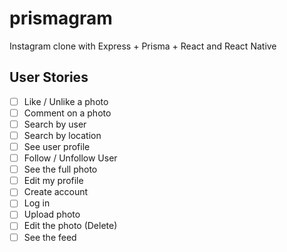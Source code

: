 # prismagram
Instagram clone with Express + Prisma + React and React Native  


## User Stories

- [ ] Like / Unlike a photo
- [ ] Comment on a photo
- [ ] Search by user 
- [ ] Search by location
- [ ] See user profile
- [ ] Follow / Unfollow User
- [ ] See the full photo
- [ ] Edit my profile
- [ ] Create account
- [ ] Log in
- [ ] Upload photo
- [ ] Edit the photo (Delete) 
- [ ] See the feed